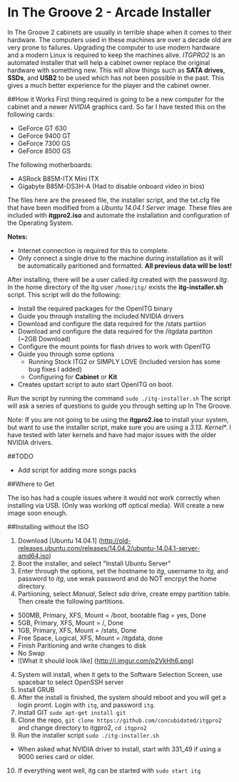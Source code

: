 # In The Groove 2 - Arcade Installer

In The Groove 2 cabinets are usually in terrible shape when it comes to their hardware. The computers used in these machines are over a decade old are very prone to failures. Upgrading the computer to use modern hardware and a modern Linux is required to keep the machines alive. *ITGPRO2* is an automated installer that will help a cabinet owner replace the original hardware with something new. This will allow things such as **SATA drives**, **SSDs**, and **USB2** to be used which has not been possible in the past. This gives a much better experience for the player and the cabinet owner.


##How it Works
First thing required is going to be a new computer for the cabinet and a newer *NVIDIA* graphics card. So far I have tested this on the following cards:
* GeForce GT 630
* GeForce 9400 GT
* GeForce 7300 GS
* GeForce 8500 GS


The following motherboards:
* ASRock B85M-ITX Mini ITX
* Gigabyte B85M-DS3H-A (Had to disable onboard video in bios)

The files here are the preseed file, the installer script, and the txt.cfg file that have been modified from a *Ubuntu 14.04.1 Server* image. These files are included with **itgpro2.iso** and automate the installation and configuration of the Operating System. 

**Notes:** 
* Internet connection is required for this to complete.
* Only connect a single drive to the machine during installation as it will be automatically paritioned and formatted. **All previous data will be lost!**

After installing, there will be a user called *itg* created with the password *itg*. In the home directory of the itg user `/home/itg/` exists the **itg-installer.sh** script. This script will do the following: 
* Install the required packages for the OpenITG binary
* Guide you through installing the included NVIDIA drivers
* Download and configure the data required for the /stats partiion
* Download and configure the data required for the /itgdata partiton (~2GB Download)
* Configure the mount points for flash drives to work with OpenITG
* Guide you through some options
  * Running Stock ITG2 or SIMPLY LOVE (Included version has some bug fixes I added)
  * Configuring for **Cabinet** or **Kit**
* Creates upstart script to auto start OpenITG on boot.

Run the script by running the command `sudo ./itg-installer.sh`
The script will ask a series of questions to guide you through setting up In The Groove.

Note: If you are not going to be using the **itgpro2.iso** to install your system, but want to use the installer script, make sure you are using a **3.13.* Kernel**. I have tested with later kernels and have had major issues with the older NVIDIA drivers.

##TODO
* Add script for adding more songs packs

##Where to Get

The iso has had a couple issues where it would not work correctly when installing via USB. (Only was working off optical media). Will create a new image soon enough.

##Installing without the ISO

1. Download [Ubuntu 14.04.1] (http://old-releases.ubuntu.com/releases/14.04.2/ubuntu-14.04.1-server-amd64.iso)
2. Boot the installer, and select "Install Ubuntu Server"
3. Enter through the options, set the hostname to *itg*, username to *itg*, and password to *itg*, use weak password and do NOT encrpyt the home directory.
4. Partiioning, select *Manual*, Select *sda* drive, create empy partition table. Then create the following partitions.
  * 500MB, Primary, XFS, Mount = /boot, bootable flag = yes, Done
  * 5GB, Primary, XFS, Mount = /, Done
  * 1GB, Primary, XFS, Mount = /stats, Done
  * Free Space, Logical, XFS, Mount = /itgdata, done
  * Finish Paritioning and write changes to disk
  * No Swap
  * ![What it should look like] (http://i.imgur.com/p2VkHh6.png)
4. System will install, when it gets to the Software Selection Screen, use spacebar to select OpenSSH server
5. Install GRUB
6. After the install is finished, the system should reboot and you will get a login promt. Login with `itg`, and password `itg`.
7. Install GIT `sudo apt-get install git`
8. Clone the repo, `git clone https://github.com/concubidated/itgpro2` and change directory to itgpro2, `cd itgpro2`
9. Run the installer script `sudo ./itg-installer.sh`
  * When asked what NVIDIA driver to install, start with 331_49 if using a 9000 series card or older.
10. If everything went well, itg can be started with `sudo start itg`


